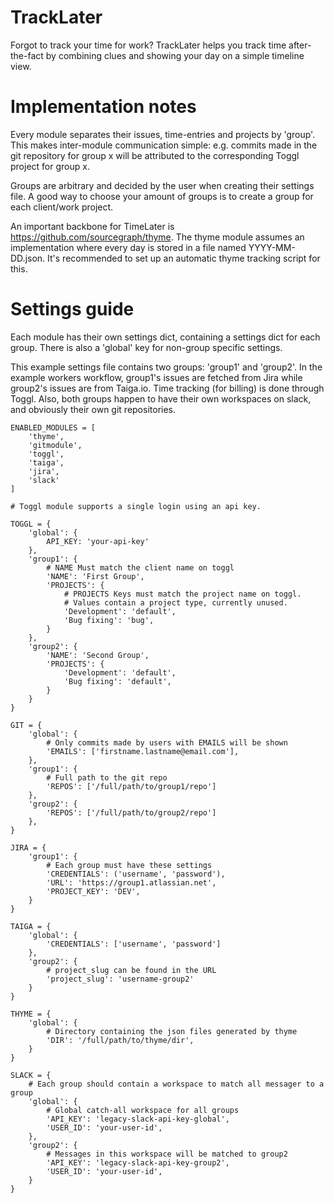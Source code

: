 # TrackLater

Forgot to track your time for work? TrackLater helps you track time after-the-fact by combining clues and showing your day on a simple timeline view.


# Implementation notes

Every module separates their issues, time-entries and projects by 'group'. This makes inter-module communication simple: e.g. commits made in the git repository for group x will be attributed to the corresponding Toggl project for group x.

Groups are arbitrary and decided by the user when creating their settings file. A good way to choose your amount of groups
is to create a group for each client/work project.

An important backbone for TimeLater is https://github.com/sourcegraph/thyme.
The thyme module assumes an implementation where every day is stored in a file named YYYY-MM-DD.json. It's recommended to set up an automatic thyme tracking script for this.

# Settings guide

Each module has their own settings dict, containing a settings dict for each group. There is also
a 'global' key for non-group specific settings.

This example settings file contains two groups: 'group1' and 'group2'. In the example workers workflow,
group1's issues are fetched from Jira while group2's issues are from Taiga.io. Time tracking (for billing) is done through
Toggl. Also, both groups happen to have their own workspaces on slack, and obviously their own git repositories.

```
ENABLED_MODULES = [
    'thyme',
    'gitmodule',
    'toggl',
    'taiga',
    'jira',
    'slack'
]

# Toggl module supports a single login using an api key.

TOGGL = {
    'global': {
        API_KEY: 'your-api-key'
    },
    'group1': {
        # NAME Must match the client name on toggl
        'NAME': 'First Group',
        'PROJECTS': {
            # PROJECTS Keys must match the project name on toggl.
            # Values contain a project type, currently unused.
            'Development': 'default',
            'Bug fixing': 'bug',
        }
    },
    'group2': {
        'NAME': 'Second Group',
        'PROJECTS': {
            'Development': 'default',
            'Bug fixing': 'default',
        }
    }
}

GIT = {
    'global': {
        # Only commits made by users with EMAILS will be shown
        'EMAILS': ['firstname.lastname@email.com'],
    },
    'group1': {
        # Full path to the git repo
        'REPOS': ['/full/path/to/group1/repo']
    },
    'group2': {
        'REPOS': ['/full/path/to/group2/repo']
    },
}

JIRA = {
    'group1': {
        # Each group must have these settings
        'CREDENTIALS': ('username', 'password'),
        'URL': 'https://group1.atlassian.net',
        'PROJECT_KEY': 'DEV',
    }
}

TAIGA = {
    'global': {
        'CREDENTIALS': ['username', 'password']
    },
    'group2': {
        # project_slug can be found in the URL
        'project_slug': 'username-group2'
    }
}

THYME = {
    'global': {
        # Directory containing the json files generated by thyme
        'DIR': '/full/path/to/thyme/dir',
    }
}

SLACK = {
    # Each group should contain a workspace to match all messager to a group
    'global': {
        # Global catch-all workspace for all groups
        'API_KEY': 'legacy-slack-api-key-global',
        'USER_ID': 'your-user-id',
    },
    'group2': {
        # Messages in this workspace will be matched to group2
        'API_KEY': 'legacy-slack-api-key-group2',
        'USER_ID': 'your-user-id',
    }
}

```
